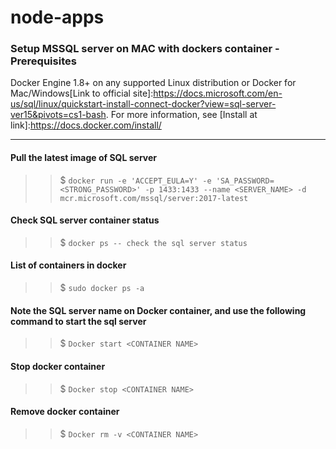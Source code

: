 # node-apps

### Setup MSSQL server on MAC with dockers container - Prerequisites

Docker Engine 1.8+ on any supported Linux distribution or Docker for Mac/Windows[Link to official site]:https://docs.microsoft.com/en-us/sql/linux/quickstart-install-connect-docker?view=sql-server-ver15&pivots=cs1-bash.
For more information, see [Install at link]:https://docs.docker.com/install/

---

#### Pull the latest image of SQL server

> > \$ `docker run -e 'ACCEPT_EULA=Y' -e 'SA_PASSWORD=<STRONG_PASSWORD>' -p 1433:1433 --name <SERVER_NAME> -d mcr.microsoft.com/mssql/server:2017-latest`

#### Check SQL server container status

> > \$ `docker ps -- check the sql server status`

#### List of containers in docker

> > \$ `sudo docker ps -a`

#### Note the SQL server name on Docker container, and use the following command to start the sql server

> > \$ `Docker start <CONTAINER NAME>`

#### Stop docker container

> > \$ `Docker stop <CONTAINER NAME>`

#### Remove docker container

> > \$ `Docker rm -v <CONTAINER NAME>`
